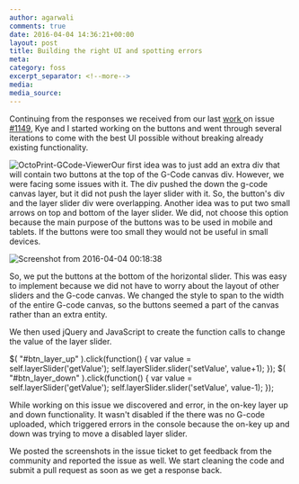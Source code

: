 ```yaml
---
author: agarwali
comments: true
date: 2016-04-04 14:36:21+00:00
layout: post
title: Building the right UI and spotting errors
meta:
category: foss
excerpt_separator: <!--more-->
media:
media_source:
---
```


Continuing from the responses we received from our last [work ](https://iamishwar.wordpress.com/2016/03/30/responses-from-the-octoprint-community/)on issue [#1149](https://github.com/foosel/OctoPrint/issues/1149#issuecomment-205282095), Kye and I started working on the buttons and went through several iterations to come with the best UI possible without breaking already existing functionality.

<!--more-->
![OctoPrint-GCode-Viewer](https://iamishwar.files.wordpress.com/2016/03/octoprint-gcode-viewer.png)Our first idea was to just add an extra div that will contain two buttons at the top of the G-Code canvas div. However, we were facing some issues with it. The div pushed the down the g-code canvas layer, but it did not push the layer slider with it. So, the button's div and the layer slider div were overlapping. Another idea was to put two small arrows on top and bottom of the layer slider. We did, not choose this option because the main purpose of the buttons was to be used in mobile and tablets. If the buttons were too small they would not be useful in small devices.

![Screenshot from 2016-04-04 00:18:38](https://iamishwar.files.wordpress.com/2016/04/screenshot-from-2016-04-04-001838.png)



So, we put the buttons at the bottom of the horizontal slider. This was easy to implement because we did not have to worry about the layout of other sliders and the G-code canvas. We changed the style to span to the width of the entire G-code canvas, so the buttons seemed a part of the canvas rather than an extra entity.



We then used jQuery and JavaScript to create the function calls to change the value of the layer slider.

$( "#btn_layer_up" ).click(function() {
var value = self.layerSlider('getValue');
self.layerSlider.slider('setValue', value+1);
});
$( "#btn_layer_down" ).click(function() {
var value = self.layerSlider('getValue');
self.layerSlider.slider('setValue', value-1);
});

While working on this issue we discovered and error, in the on-key layer up and down functionality. It wasn't disabled if the there was no G-code uploaded, which triggered errors in the console because the on-key up and down was trying to move a disabled layer slider.

We posted the screenshots in the issue ticket to get feedback from the community and reported the issue as well. We start cleaning the code and submit a pull request as soon as we get a response back.
